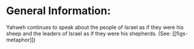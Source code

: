 # General Information:

Yahweh continues to speak about the people of Israel as if they were his sheep and the leaders of Israel as if they were his shepherds. (See: [[figs-metaphor]])